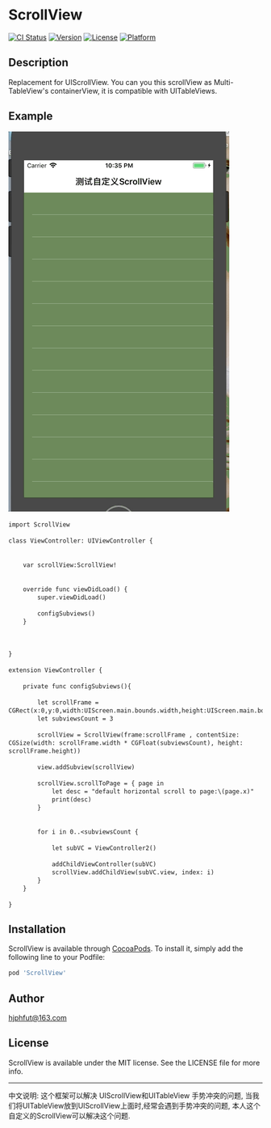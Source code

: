 
# ScrollView

[![CI Status](http://img.shields.io/travis/hjphfut@163.com/ScrollView.svg?style=flat)](https://travis-ci.org/hjphfut@163.com/ScrollView)
[![Version](https://img.shields.io/cocoapods/v/ScrollView.svg?style=flat)](http://cocoapods.org/pods/ScrollView)
[![License](https://img.shields.io/cocoapods/l/ScrollView.svg?style=flat)](http://cocoapods.org/pods/ScrollView)
[![Platform](https://img.shields.io/cocoapods/p/ScrollView.svg?style=flat)](http://cocoapods.org/pods/ScrollView)

## Description
Replacement for UIScrollView.
You can you this scrollView as Multi-TableView's containerView, it is compatible with UITableViews.

## Example

![](demo.gif)

```objc
import ScrollView

class ViewController: UIViewController {

    
    var scrollView:ScrollView!
    
    
    override func viewDidLoad() {
        super.viewDidLoad()

        configSubviews()
    }

    

}

extension ViewController {
    
    private func configSubviews(){
        
        let scrollFrame = CGRect(x:0,y:0,width:UIScreen.main.bounds.width,height:UIScreen.main.bounds.height)
        let subviewsCount = 3

        scrollView = ScrollView(frame:scrollFrame , contentSize: CGSize(width: scrollFrame.width * CGFloat(subviewsCount), height: scrollFrame.height))
        
        view.addSubview(scrollView)
        
        scrollView.scrollToPage = { page in
            let desc = "default horizontal scroll to page:\(page.x)"
            print(desc)
        }
        
        
        for i in 0..<subviewsCount {
            
            let subVC = ViewController2()
            
            addChildViewController(subVC)
            scrollView.addChildView(subVC.view, index: i)
        }
    }
    
}

```


## Installation

ScrollView is available through [CocoaPods](http://cocoapods.org). To install
it, simply add the following line to your Podfile:

```ruby
pod 'ScrollView'
```

## Author

hjphfut@163.com

## License

ScrollView is available under the MIT license. See the LICENSE file for more info.


**************

中文说明: 
这个框架可以解决 UIScrollView和UITableView 手势冲突的问题, 当我们将UITableView放到UIScrollView上面时,经常会遇到手势冲突的问题, 本人这个自定义的ScrollView可以解决这个问题.
